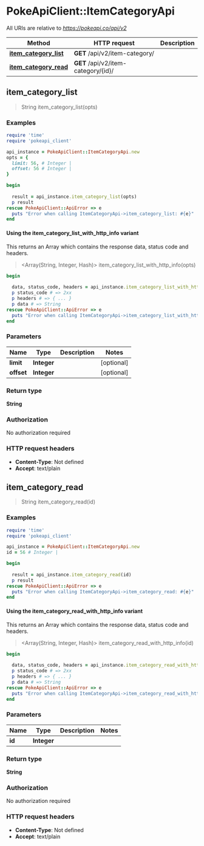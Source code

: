 # PokeApiClient::ItemCategoryApi

All URIs are relative to *https://pokeapi.co/api/v2*

| Method | HTTP request | Description |
| ------ | ------------ | ----------- |
| [**item_category_list**](ItemCategoryApi.md#item_category_list) | **GET** /api/v2/item-category/ |  |
| [**item_category_read**](ItemCategoryApi.md#item_category_read) | **GET** /api/v2/item-category/{id}/ |  |


## item_category_list

> String item_category_list(opts)



### Examples

```ruby
require 'time'
require 'pokeapi_client'

api_instance = PokeApiClient::ItemCategoryApi.new
opts = {
  limit: 56, # Integer | 
  offset: 56 # Integer | 
}

begin
  
  result = api_instance.item_category_list(opts)
  p result
rescue PokeApiClient::ApiError => e
  puts "Error when calling ItemCategoryApi->item_category_list: #{e}"
end
```

#### Using the item_category_list_with_http_info variant

This returns an Array which contains the response data, status code and headers.

> <Array(String, Integer, Hash)> item_category_list_with_http_info(opts)

```ruby
begin
  
  data, status_code, headers = api_instance.item_category_list_with_http_info(opts)
  p status_code # => 2xx
  p headers # => { ... }
  p data # => String
rescue PokeApiClient::ApiError => e
  puts "Error when calling ItemCategoryApi->item_category_list_with_http_info: #{e}"
end
```

### Parameters

| Name | Type | Description | Notes |
| ---- | ---- | ----------- | ----- |
| **limit** | **Integer** |  | [optional] |
| **offset** | **Integer** |  | [optional] |

### Return type

**String**

### Authorization

No authorization required

### HTTP request headers

- **Content-Type**: Not defined
- **Accept**: text/plain


## item_category_read

> String item_category_read(id)



### Examples

```ruby
require 'time'
require 'pokeapi_client'

api_instance = PokeApiClient::ItemCategoryApi.new
id = 56 # Integer | 

begin
  
  result = api_instance.item_category_read(id)
  p result
rescue PokeApiClient::ApiError => e
  puts "Error when calling ItemCategoryApi->item_category_read: #{e}"
end
```

#### Using the item_category_read_with_http_info variant

This returns an Array which contains the response data, status code and headers.

> <Array(String, Integer, Hash)> item_category_read_with_http_info(id)

```ruby
begin
  
  data, status_code, headers = api_instance.item_category_read_with_http_info(id)
  p status_code # => 2xx
  p headers # => { ... }
  p data # => String
rescue PokeApiClient::ApiError => e
  puts "Error when calling ItemCategoryApi->item_category_read_with_http_info: #{e}"
end
```

### Parameters

| Name | Type | Description | Notes |
| ---- | ---- | ----------- | ----- |
| **id** | **Integer** |  |  |

### Return type

**String**

### Authorization

No authorization required

### HTTP request headers

- **Content-Type**: Not defined
- **Accept**: text/plain

